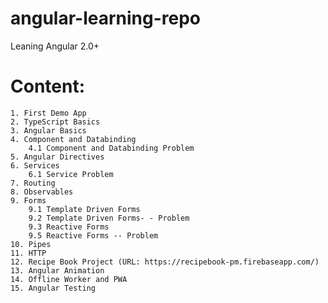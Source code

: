 # angular-learning-repo
Leaning Angular 2.0+

# Content:
    1. First Demo App
    2. TypeScript Basics
    3. Angular Basics
    4. Component and Databinding
        4.1 Component and Databinding Problem
    5. Angular Directives
    6. Services
        6.1 Service Problem
    7. Routing
    8. Observables
    9. Forms
        9.1 Template Driven Forms
        9.2 Template Driven Forms- - Problem
        9.3 Reactive Forms
        9.5 Reactive Forms -- Problem
    10. Pipes
    11. HTTP
    12. Recipe Book Project (URL: https://recipebook-pm.firebaseapp.com/)
    13. Angular Animation
    14. Offline Worker and PWA
    15. Angular Testing
